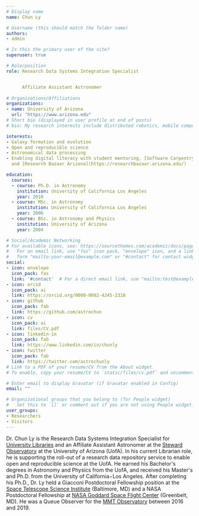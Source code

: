 ```yaml
---
# Display name
name: Chun Ly

# Username (this should match the folder name)
authors:
- admin

# Is this the primary user of the site?
superuser: true

# Role/position
role: Research Data Systems Integration Specialist


      Affiliate Assistant Astronomer
 
# Organizations/Affiliations
organizations:
- name: University of Arizona
  url: "https://www.arizona.edu"
# Short bio (displayed in user profile at end of posts)
# bio: My research interests include distributed robotics, mobile computing and programmable matter.

interests:
- Galaxy formation and evolution
- Open and reproducible science
- Astronomical data processing
- Enabling digital literacy with student mentoring, [Software Carpentry](https://carpentries.org/),
  and [Research Bazaar Arizona](https://researchbazaar.arizona.edu/)

education:
  courses:
  - course: Ph.D. in Astronomy
    institution: University of California Los Angeles
    year: 2010
  - course: MSc. in Astronomy
    institution: University of California Los Angeles
    year: 2006
  - course: BSc. in Astronomy and Physics
    institution: University of Arizona
    year: 2004

# Social/Academic Networking
# For available icons, see: https://sourcethemes.com/academic/docs/page-builder/#icons
#   For an email link, use "fas" icon pack, "envelope" icon, and a link in the
#   form "mailto:your-email@example.com" or "#contact" for contact widget.
social:
- icon: envelope
  icon_pack: fas
  link: '#contact'  # For a direct email link, use "mailto:test@example.org".
- icon: orcid
  icon_pack: ai
  link: https://orcid.org/0000-0002-4245-2318
- icon: github
  icon_pack: fab
  link: https://github.com/astrochun
- icon: cv
  icon_pack: ai
  link: files/CV.pdf
- icon: linkedin-in
  icon_pack: fab
  link: https://www.linkedin.com/in/chunly
- icon: twitter
  icon_pack: fab
  link: https://twitter.com/astrochunly
# Link to a PDF of your resume/CV from the About widget.
# To enable, copy your resume/CV to `static/files/cv.pdf` and uncomment the lines below.

# Enter email to display Gravatar (if Gravatar enabled in Config)
email: ""

# Organizational groups that you belong to (for People widget)
#   Set this to `[]` or comment out if you are not using People widget.
user_groups:
- Researchers
- Visitors
---
```


Dr. Chun Ly is the Research Data Systems Integration Specialist for
[University Libraries](https://new.library.arizona.ed) and an Affiliate
Assistant Astronomer at the [Steward Observatory](https://www.as.arizona.edu)
at the University of Arizona (UofA). In his current Librarian role, he is
supporting the roll-out of a research data repository service to enable open
and reproducible science at the UofA.  He earned his Bachelor's degrees in
Astronomy and Physics from the UofA, and received his Master's and Ph.D. from
the University of California−Los Angeles. After completing his Ph.D., Dr. Ly
held a Giacconi Postdoctoral Fellowship position at the
[Space Telescope Science Institute](https://www.stsci.edu) (Baltimore, MD) and
a NASA Postdoctoral Fellowship at
[NASA Goddard Space Flight Center](https://www.nasa.gov/goddard) (Greenbelt, MD).
He was a Queue Observer for the
[MMT Observatory](https://www.mmto.org) between 2016 and 2019.

